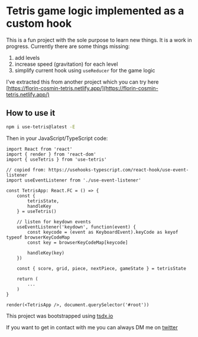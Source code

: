 # Tetris game logic implemented as a custom hook

This is a fun project with the sole purpose to learn new things. It is a work in progress. Currently there are some things missing:

1.  add levels
2.  increase speed (gravitation) for each level
3.  simplify current hook using `useReducer` for the game logic

I've extracted this from another project which you can try here [https://florin-cosmin-tetris.netlify.app/](https://florin-cosmin-tetris.netlify.app/)

## How to use it

```bash
npm i use-tetris@latest -E
```

Then in your JavaScript/TypeScript code:

```tsx
import React from 'react'
import { render } from 'react-dom'
import { useTetris } from 'use-tetris'

// copied from: https://usehooks-typescript.com/react-hook/use-event-listener
import useEventListener from './use-event-listener'

const TetrisApp: React.FC = () => {
    const {
        tetrisState,
        handleKey
    } = useTetris()

    // listen for keydown events
    useEventListener('keydown', function(event) {
        const keycode = (event as KeyboardEvent).keyCode as keyof typeof browserKeyCodeMap
        const key = browserKeyCodeMap[keycode]

        handleKey(key)
    })

    const { score, grid, piece, nextPiece, gameState } = tetrisState

    return (
        ...
    )
}

render(<TetrisApp />, document.querySelector('#root'))
```

This project was bootstrapped using [tsdx.io](https://tsdx.io)

If you want to get in contact with me you can always DM me on [twitter](https://mobile.twitter.com/CosminOnciu)
